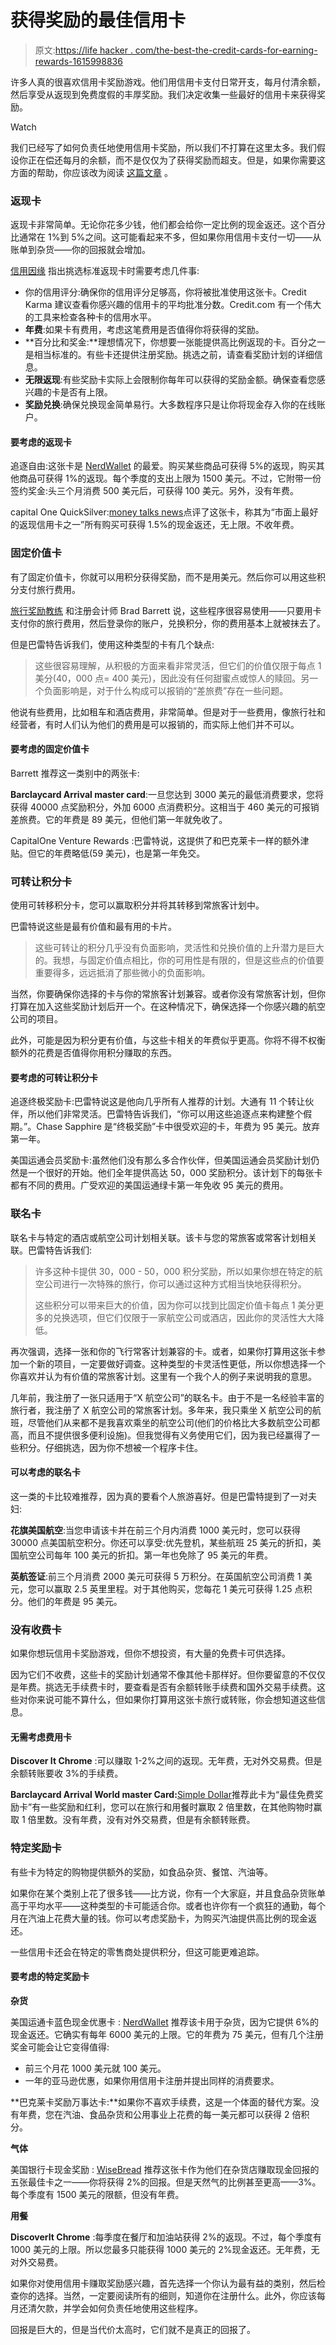 # 获得奖励的最佳信用卡

> 原文:[https://life hacker . com/the-best-the-credit-cards-for-earning-rewards-1615998836](https://lifehacker.com/the-best-credit-cards-for-earning-rewards-1615998836)

许多人真的很喜欢信用卡奖励游戏。他们用信用卡支付日常开支，每月付清余额，然后享受从返现到免费度假的丰厚奖励。我们决定收集一些最好的信用卡来获得奖励。

Watch

我们已经写了如何负责任地使用信用卡奖励，所以我们不打算在这里太多。我们假设你正在偿还每月的余额，而不是仅仅为了获得奖励而超支。但是，如果你需要这方面的帮助，你应该改为阅读 [这篇文章](https://lifehacker.com/money-advice-not-everyone-agrees-on-using-credit-card-1594620799) 。

### 返现卡

返现卡非常简单。无论你花多少钱，他们都会给你一定比例的现金返还。这个百分比通常在 1%到 5%之间。这可能看起来不多，但如果你用信用卡支付一切——从账单到杂货——你的回报就会增加。

[信用因缘](https://www.creditkarma.com/article/choose-best-cash-back-credit-card) 指出挑选标准返现卡时需要考虑几件事:

*   你的信用评分:确保你的信用评分足够高，你将被批准使用这张卡。Credit Karma 建议查看你感兴趣的信用卡的平均批准分数。Credit.com 有一个伟大的工具来检查各种卡的信用水平。
*   **年费**:如果卡有费用，考虑这笔费用是否值得你将获得的奖励。
*   **百分比和奖金:**理想情况下，你想要一张能提供高比例返现的卡。百分之一是相当标准的。有些卡还提供注册奖励。挑选之前，请查看奖励计划的详细信息。
*   **无限返现**:有些奖励卡实际上会限制你每年可以获得的奖励金额。确保查看您感兴趣的卡是否有上限。
*   **奖励兑换**:确保兑换现金简单易行。大多数程序只是让你将现金存入你的在线账户。

#### 要考虑的返现卡

追逐自由:这张卡是 [NerdWallet](http://www.nerdwallet.com/blog/chase-freedom/) 的最爱。购买某些商品可获得 5%的返现，购买其他商品可获得 1%的返现。每个季度的支出上限为 1500 美元。不过，它附带一份签约奖金:头三个月消费 500 美元后，可获得 100 美元。另外，没有年费。

capital One QuickSilver:[money talks news](http://www.moneytalksnews.com/2013/08/20/review-capital-one-quicksilver-cash-rewards-credit-card/)点评了这张卡，称其为“市面上最好的返现信用卡之一”所有购买可获得 1.5%的现金返还，无上限。不收年费。

### 固定价值卡

有了固定价值卡，你就可以用积分获得奖励，而不是用美元。然后你可以用这些积分支付旅行费用。

[旅行奖励教练](http://www.richmondsavers.com/free-travel-rewards-coaching-program/) 和注册会计师 Brad Barrett 说，这些程序很容易使用——只要用卡支付你的旅行费用，然后登录你的账户，兑换积分，你的费用基本上就被抹去了。

但是巴雷特告诉我们，使用这种类型的卡有几个缺点:

> 这些很容易理解，从积极的方面来看非常灵活，但它们的价值仅限于每点 1 美分(40，000 点= 400 美元)，因此没有任何甜蜜点或惊人的赎回。另一个负面影响是，对于什么构成可以报销的“差旅费”存在一些问题。

他说有些费用，比如租车和酒店费用，非常简单。但是对于一些费用，像旅行社和经营者，有时人们认为他们的费用是可以报销的，而实际上他们并不可以。

#### 要考虑的固定价值卡

Barrett 推荐这一类别中的两张卡:

**Barclaycard Arrival master card**:一旦您达到 3000 美元的最低消费要求，您将获得 40000 点奖励积分，外加 6000 点消费积分。这相当于 460 美元的可报销差旅费。它的年费是 89 美元，但他们第一年就免收了。

CapitalOne Venture Rewards :巴雷特说，这提供了和巴克莱卡一样的额外津贴。但它的年费略低(59 美元)，也是第一年免交。

### 可转让积分卡

使用可转移积分卡，您可以赢取积分并将其转移到常旅客计划中。

巴雷特说这些是最有价值和最有用的卡片。

> 这些可转让的积分几乎没有负面影响，灵活性和兑换价值的上升潜力是巨大的。我想，与固定价值点相比，你的可用性是有限的，但是这些点的价值要重要得多，远远抵消了那些微小的负面影响。

当然，你要确保你选择的卡与你的常旅客计划兼容。或者你没有常旅客计划，但你打算在加入这些奖励计划后开一个。在这种情况下，确保选择一个你感兴趣的航空公司的项目。

此外，可能是因为积分更有价值，与这些卡相关的年费似乎更高。你将不得不权衡额外的花费是否值得你用积分赚取的东西。

#### 要考虑的可转让积分卡

追逐终极奖励卡:巴雷特说这是他向几乎所有人推荐的计划。大通有 11 个转让伙伴，所以他们非常灵活。巴雷特告诉我们，“你可以用这些追逐点来构建整个假期。”。Chase Sapphire 是“终极奖励”卡中很受欢迎的卡，年费为 95 美元。放弃第一年。

美国运通会员奖励卡:虽然他们没有那么多合作伙伴，但美国运通会员奖励计划仍然是一个很好的开始。他们全年提供高达 50，000 奖励积分。该计划下的每张卡都有不同的费用。广受欢迎的美国运通绿卡第一年免收 95 美元的费用。

### 联名卡

联名卡与特定的酒店或航空公司计划相关联。该卡与您的常旅客或常客计划相关联。巴雷特告诉我们:

> 许多这种卡提供 30，000 - 50，000 积分奖励，所以如果你想在特定的航空公司进行一次特殊的旅行，你可以通过这种方式相当快地获得积分。
> 
> 这些积分可以带来巨大的价值，因为你可以找到比固定价值卡每点 1 美分更多的兑换选项，但它们仅限于一家航空公司或酒店，因此你的灵活性大大降低。

再次强调，选择一张和你的飞行常客计划兼容的卡。或者，如果你打算用这张卡参加一个新的项目，一定要做好调查。这种类型的卡灵活性更低，所以你想选择一个你喜欢并认为有价值的常旅客计划。这里有一个我个人的例子来说明我的意思。

几年前，我注册了一张只适用于“X 航空公司”的联名卡。由于不是一名经验丰富的旅行者，我注册了 X 航空公司的常旅客计划。多年来，我只乘坐 X 航空公司的航班，尽管他们从来都不是我喜欢乘坐的航空公司(他们的价格比大多数航空公司都高，而且不提供很多便利设施)。但我觉得有义务使用它们，因为我已经赢得了一些积分。仔细挑选，因为你不想被一个程序卡住。

#### 可以考虑的联名卡

这一类的卡比较难推荐，因为真的要看个人旅游喜好。但是巴雷特提到了一对夫妇:

**花旗美国航空**:当您申请该卡并在前三个月内消费 1000 美元时，您可以获得 30000 点美国航空积分。你还可以享受:优先登机，某些航班 25 美元的折扣，美国航空公司每年 100 美元的折扣。第一年也免除了 95 美元的年费。

**英航签证**:前三个月消费 2000 美元可获得 5 万积分。在英国航空公司消费 1 美元，您可以赢取 2.5 英里里程。对于其他购买，您每花 1 美元可获得 1.25 点积分。他们的年费是 95 美元。

### 没有收费卡

如果你想玩信用卡奖励游戏，但你不想投资，有大量的免费卡可供选择。

因为它们不收费，这些卡的奖励计划通常不像其他卡那样好。但你要留意的不仅仅是年费。挑选无手续费卡时，要查看是否有余额转账手续费和国外交易手续费。这些对你来说可能不算什么，但如果你打算用这张卡旅行或转账，你会想知道这些信息。

#### 无需考虑费用卡

**Discover It Chrome** :可以赚取 1-2%之间的返现。无年费，无对外交易费。但是余额转账要收 3%的手续费。

**Barclaycard Arrival World master Card:**[Simple Dollar](http://www.thesimpledollar.com/best-rewards-credit-cards/)推荐此卡为“最佳免费奖励卡”有一些奖励和红利，您可以在旅行和用餐时赢取 2 倍里数，在其他购物时赢取 1 倍里数。没有年费，没有对外交易费，但是有余额转账费。

### 特定奖励卡

有些卡为特定的购物提供额外的奖励，如食品杂货、餐馆、汽油等。

如果你在某个类别上花了很多钱——比方说，你有一个大家庭，并且食品杂货账单高于平均水平——这种类型的卡可能适合你。或者也许你有一个疯狂的通勤，每个月在汽油上花费大量的钱。你可以考虑奖励卡，为购买汽油提供高比例的现金返还。

一些信用卡还会在特定的零售商处提供积分，但这可能更难追踪。

#### 要考虑的特定奖励卡

**杂货**

美国运通卡蓝色现金优惠卡 : [NerdWallet](http://www.nerdwallet.com/blog/top-credit-cards/nerdwallets-best-rewards-credit-cards/) 推荐该卡用于杂货，因为它提供 6%的现金返还。它确实有每年 6000 美元的上限。它的年费为 75 美元，但有几个注册奖金可能会让它变得值得:

*   前三个月花 1000 美元就 100 美元。
*   一年的亚马逊优惠，如果你用信用卡注册并提出同样的消费要求。

**巴克莱卡奖励万事达卡:**如果你不喜欢手续费，这是一个体面的替代方案。没有年费，您在汽油、食品杂货和公用事业上花费的每一美元都可以获得 2 倍积分。

**气体**

美国银行卡现金奖励 : [WiseBread](http://www.wisebread.com/the-best-5-credit-cards-for-groceries) 推荐这张卡作为他们在杂货店赚取现金回报的五张最佳卡之一——你将获得 2%的回报。但是天然气的比例甚至更高——3%。每个季度有 1500 美元的限额，但没有年费。

**用餐**

**DiscoverIt Chrome** :每季度在餐厅和加油站获得 2%的返现。不过，每个季度有 1000 美元的上限。所以您最多只能获得 1000 美元的 2%现金返还。无年费，无对外交易费。

如果你对使用信用卡赚取奖励感兴趣，首先选择一个你认为最有益的类别，然后检查你的选择。当然，一定要阅读所有的细则，知道你在注册什么。此外，你应该每月还清欠款，并学会如何负责任地使用这些程序。

回报是巨大的，但是当代价太高时，它们就不是真正的回报了。